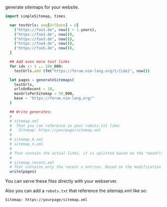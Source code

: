 generate sitemaps for your website.


```nim
import simpleSitemap, times

  var testUrls: seq[UrlDate] = @[
    ("https://foo1.de", now() + 1.years),
    ("https://foo2.de", now()),
    ("https://foo3.de", now()),
    ("https://foo4.de", now()),
    ("https://foo5.de", now()),
  ]

  ## Add even more test links
  for idx in 1 .. 100_000:
    testUrls.add (fmt"https://forum.nim-lang.org/t/{idx}", now())

  let pages = generateSitemaps(
    testUrls,
    urlsOnRecent = 10,
    maxUrlsPerSitemap = 50_000,
    base = "https://forum.nim-lang.org/"
  )

  ## Write generates:
  #
  # sitemap.xml
  #  That you can reference in your robots.txt like:
  #   Sitemap: https://yourpage/sitemap.xml
  #
  # sitemap_0.xml
  # sitemap_n.xml
  #
  # That contain the actual links, it is splitted based on the "maxUrlsPerSitemap" parameter.
  #
  # sitemap_recent.xml
  # That contains only the recent x entries. Based on the modification date..
  write(pages)
```

You can serve these files directly with your webserver.

Also you can add a `robots.txt` that reference the sitemap.xml like so:

```
Sitemap: https://yourpage/sitemap.xml
```
